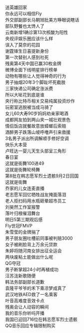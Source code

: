 送英雄回家  
你永远可以相信Fly  
外交部副部长马朝旭批美方睁眼说瞎话  
部队野餐也太馋人了  
云南新增1确诊第13次核酸为阳性  
央视评娱乐圈应该什么样  
误入了莫奈的花园  
谢霆锋生日喜提新身份  
第一次替别人感到社死  
残奥第4天中国已赢30枚金牌  
微博全面下线明星排行榜单  
动物有哪些让人觉得神奇的行为  
男子抽烟20年3个脚趾坏死截肢  
三家快递公司确定涨派费  
所以大呲花到底是谁  
央行称比特币相关交易纯属投资炒作  
玩密室逃脱被当成马骑了  
女儿60大寿90岁妈妈劝亲家喝酒  
成都网友拍到两山夹一城壮观景色  
情侣饭店就餐故意放蟑螂后索赔  
酒醉男子跌落山坡呼噜声引来救援  
3名男子派出所调解顺手修好空调  
快乐大本营  
卢旺达一婴儿天生头部呈三角形  
春日宴  
这就是街舞100进49  
这就是街舞轮椅舞  
第8批在韩志愿军烈士遗骸9月2日回国  
这就是街舞  
乔家的儿女连麦直播  
老志愿军回忆牺牲战友掩面落泪  
老人拒扫码用水瓶砸晕超市员工  
刘昊然工作室报警  
落叶归根催泪舞台  
明日5第三期观后感  
Fly世冠FMVP  
朱雪莹的金牌捐了  
男子朋友圈吐槽前同事被判赔3000  
女子被刷脸背上万余元贷款  
朱婷将随河南女排出征全运会  
两块废粘土能做出什么呢  
QG夺冠  
男子断掌超24小时再植成功  
汪苏泷新歌随便  
韩法务部副部长道歉  
袁隆平爷爷的禾下乘凉梦成真了  
武汉地铁AED救了一名乘客  
叶音高难度音效卡点  
残奥会让人动容的瞬间  
我的音乐你听吗开播  
我国已迎回716位在韩志愿军烈士遗骸  
QQ音乐回应专辑限制购买  
